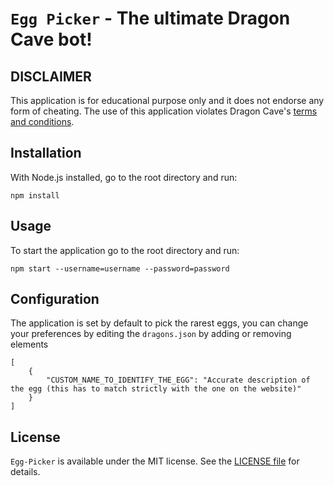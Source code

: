 # `Egg Picker` - The ultimate Dragon Cave bot!
## DISCLAIMER
This application is for educational purpose only and it does not endorse any form of cheating.
The use of this application violates Dragon Cave's [terms and conditions](https://dragcave.net/terms).

## Installation
With Node.js installed, go to the root directory and run:
```
npm install
```
## Usage
To start the application go to the root directory and run:
```
npm start --username=username --password=password
```
## Configuration
The application is set by default to pick the rarest eggs, you can change your preferences by editing the `dragons.json` by adding or removing elements 
```
[
    {
        "CUSTOM_NAME_TO_IDENTIFY_THE_EGG": "Accurate description of the egg (this has to match strictly with the one on the website)"
    }
]
```
## License
`Egg-Picker` is available under the MIT license. See the [LICENSE
file](LICENSE) for details.

